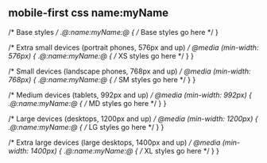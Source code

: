 
mobile-first
css
name:myName
---
/* Base styles */
.@:name:myName:@ {
    /* Base styles go here */
}

/* Extra small devices (portrait phones, 576px and up) */
@media (min-width: 576px) {
    .@:name:myName:@ {
        /* XS styles go here */
    }
}

/* Small devices (landscape phones, 768px and up) */
@media (min-width: 768px) {
    .@:name:myName:@ {
        /* SM styles go here */
    }
}

/* Medium devices (tablets, 992px and up) */
@media (min-width: 992px) {
    .@:name:myName:@ {
        /* MD styles go here */
    }
}

/* Large devices (desktops, 1200px and up) */
@media (min-width: 1200px) {
    .@:name:myName:@ {
        /* LG styles go here */
    }
}

/* Extra large devices (large desktops, 1400px and up) */
@media (min-width: 1400px) {
    .@:name:myName:@ {
        /* XL styles go here */
    }
}
